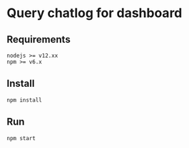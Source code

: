 # Query chatlog for dashboard

## Requirements

``` 
nodejs >= v12.xx
npm >= v6.x
```

## Install

``` 
npm install
```

## Run

```
npm start
```